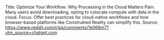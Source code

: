 Title: Optimize Your Workflow: Why Processing in the Cloud Matters
Pain: Many users avoid downloading, opting to colocate compute with data in the cloud.
Focus: Offer best practices for cloud-native workflows and how browser-based platforms like Construkted Reality can simplify this.
Source: https://www.reddit.com/r/gis/comments/1e066m7?utm_source=chatgpt.com
